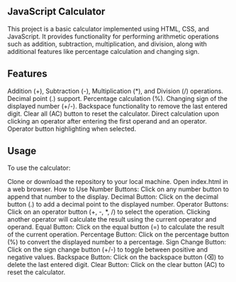 ## JavaScript Calculator
This project is a basic calculator implemented using HTML, CSS, and JavaScript. It provides functionality for performing arithmetic operations such as addition, subtraction, multiplication, and division, along with additional features like percentage calculation and changing sign.

## Features
Addition (+), Subtraction (-), Multiplication (*), and Division (/) operations.
Decimal point (.) support.
Percentage calculation (%).
Changing sign of the displayed number (+/-).
Backspace functionality to remove the last entered digit.
Clear all (AC) button to reset the calculator.
Direct calculation upon clicking an operator after entering the first operand and an operator.
Operator button highlighting when selected.

## Usage
To use the calculator:

Clone or download the repository to your local machine.
Open index.html in a web browser.
How to Use
Number Buttons: Click on any number button to append that number to the display.
Decimal Button: Click on the decimal button (.) to add a decimal point to the displayed number.
Operator Buttons: Click on an operator button (+, -, *, /) to select the operation. Clicking another operator will calculate the result using the current operator and operand.
Equal Button: Click on the equal button (=) to calculate the result of the current operation.
Percentage Button: Click on the percentage button (%) to convert the displayed number to a percentage.
Sign Change Button: Click on the sign change button (+/-) to toggle between positive and negative values.
Backspace Button: Click on the backspace button (&#9003;) to delete the last entered digit.
Clear Button: Click on the clear button (AC) to reset the calculator.
